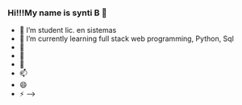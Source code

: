 ### Hi!!!My name is synti B 👋

- 🔭 I’m student lic. en sistemas
- 🌱 I’m currently learning full stack web programming, Python, Sql
- 👯 
- 🤔 
- 💬 
- 📫 
- 😄 
- ⚡ 
-->
